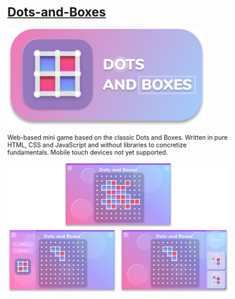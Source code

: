 # [Dots-and-Boxes](https://michaeltr7.github.io/Dots-and-Boxes/)

[<img src="./Preview Images/Logo Banner.png" width = "450">](https://michaeltr7.github.io/Dots-and-Boxes/)

Web-based mini game based on the classic Dots and Boxes. Written in pure HTML, CSS and JavaScript and without libraries to concretize fundamentals. Mobile touch devices not yet supported.

[<img src="./Preview Images/Dots and Boxes Game Preview.png" width = "1000">](https://michaeltr7.github.io/Dots-and-Boxes/)
